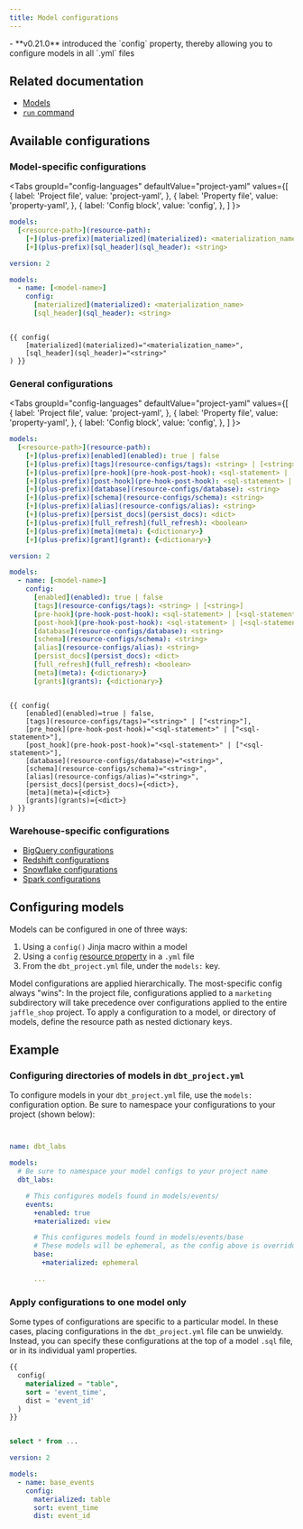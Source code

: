 ```yaml
---
title: Model configurations
---
```


<Changelog>
    - **v0.21.0** introduced the `config` property, thereby allowing you to configure models in all `.yml` files
</Changelog>

## Related documentation
* [Models](building-models)
* [`run` command](run)

## Available configurations
### Model-specific configurations

<Tabs
  groupId="config-languages"
  defaultValue="project-yaml"
  values={[
    { label: 'Project file', value: 'project-yaml', },
    { label: 'Property file', value: 'property-yaml', },
    { label: 'Config block', value: 'config', },
  ]
}>
<TabItem value="project-yaml">

<File name='dbt_project.yml'>

```yaml
models:
  [<resource-path>](resource-path):
    [+](plus-prefix)[materialized](materialized): <materialization_name>
    [+](plus-prefix)[sql_header](sql_header): <string>

```

</File>

</TabItem>


<TabItem value="property-yaml">

<File name='models/properties.yml'>

```yaml
version: 2

models:
  - name: [<model-name>]
    config:
      [materialized](materialized): <materialization_name>
      [sql_header](sql_header): <string>

```

</File>

</TabItem>


<TabItem value="config">

<File name='models/<model_name>.sql'>

```jinja

{{ config(
    [materialized](materialized)="<materialization_name>",
    [sql_header](sql_header)="<string>"
) }}

```

</File>

</TabItem>

</Tabs>


### General configurations

<Tabs
  groupId="config-languages"
  defaultValue="project-yaml"
  values={[
    { label: 'Project file', value: 'project-yaml', },
    { label: 'Property file', value: 'property-yaml', },
    { label: 'Config block', value: 'config', },
  ]
}>

<TabItem value="project-yaml">

<File name='dbt_project.yml'>

```yaml
models:
  [<resource-path>](resource-path):
    [+](plus-prefix)[enabled](enabled): true | false
    [+](plus-prefix)[tags](resource-configs/tags): <string> | [<string>]
    [+](plus-prefix)[pre-hook](pre-hook-post-hook): <sql-statement> | [<sql-statement>]
    [+](plus-prefix)[post-hook](pre-hook-post-hook): <sql-statement> | [<sql-statement>]
    [+](plus-prefix)[database](resource-configs/database): <string>
    [+](plus-prefix)[schema](resource-configs/schema): <string>
    [+](plus-prefix)[alias](resource-configs/alias): <string>
    [+](plus-prefix)[persist_docs](persist_docs): <dict>
    [+](plus-prefix)[full_refresh](full_refresh): <boolean>
    [+](plus-prefix)[meta](meta): {<dictionary>}
    [+](plus-prefix)[grant](grant): {<dictionary>}

```

</File>

</TabItem>


<TabItem value="property-yaml">

<File name='models/properties.yml'>

```yaml
version: 2

models:
  - name: [<model-name>]
    config:
      [enabled](enabled): true | false
      [tags](resource-configs/tags): <string> | [<string>]
      [pre-hook](pre-hook-post-hook): <sql-statement> | [<sql-statement>]
      [post-hook](pre-hook-post-hook): <sql-statement> | [<sql-statement>]
      [database](resource-configs/database): <string>
      [schema](resource-configs/schema): <string>
      [alias](resource-configs/alias): <string>
      [persist_docs](persist_docs): <dict>
      [full_refresh](full_refresh): <boolean>
      [meta](meta): {<dictionary>}
      [grants](grants): {<dictionary>}
```

</File>

</TabItem>



<TabItem value="config">

<File name='models/<model_name>.sql'>

```jinja

{{ config(
    [enabled](enabled)=true | false,
    [tags](resource-configs/tags)="<string>" | ["<string>"],
    [pre_hook](pre-hook-post-hook)="<sql-statement>" | ["<sql-statement>"],
    [post_hook](pre-hook-post-hook)="<sql-statement>" | ["<sql-statement>"],
    [database](resource-configs/database)="<string>",
    [schema](resource-configs/schema)="<string>",
    [alias](resource-configs/alias)="<string>",
    [persist_docs](persist_docs)={<dict>},
    [meta](meta)={<dict>}
    [grants](grants)={<dict>}
) }}

```

</File>

</TabItem>

</Tabs>

### Warehouse-specific configurations
* [BigQuery configurations](bigquery-configs)
* [Redshift configurations](redshift-configs)
* [Snowflake configurations](snowflake-configs)
* [Spark configurations](spark-configs)

## Configuring models
Models can be configured in one of three ways:

1. Using a `config()` Jinja macro within a model
2. Using a `config` [resource property](model-properties) in a `.yml` file
3. From the `dbt_project.yml` file, under the `models:` key.

Model configurations are applied hierarchically. The most-specific config always "wins": In the project file, configurations applied to a `marketing` subdirectory will take precedence over configurations applied to the entire `jaffle_shop` project. To apply a configuration to a model, or directory of models, define the resource path as nested dictionary keys.

## Example

### Configuring directories of models in `dbt_project.yml`

To configure models in your `dbt_project.yml` file, use the `models:` configuration option. Be sure to namespace your configurations to your project (shown below):

<File name='dbt_project.yml'>

```yml


name: dbt_labs

models:
  # Be sure to namespace your model configs to your project name
  dbt_labs:

    # This configures models found in models/events/
    events:
      +enabled: true
      +materialized: view

      # This configures models found in models/events/base
      # These models will be ephemeral, as the config above is overridden
      base:
        +materialized: ephemeral

      ...


```

</File>

### Apply configurations to one model only

Some types of configurations are specific to a particular model. In these cases, placing configurations in the `dbt_project.yml` file can be unwieldy. Instead, you can specify these configurations at the top of a model `.sql` file, or in its individual yaml properties.

<File name='models/events/base/base_events.sql'>

```sql
{{
  config(
    materialized = "table",
    sort = 'event_time',
    dist = 'event_id'
  )
}}


select * from ...
```

</File>

<File name='models/events/base/properties.yml'>

```yaml
version: 2

models:
  - name: base_events
    config:
      materialized: table
      sort: event_time
      dist: event_id
```

</File>

